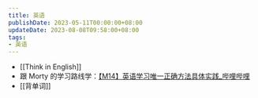 ```yaml
---
title: 英语
publishDate: 2023-05-11T00:00:00+08:00
updateDate: 2023-08-08T09:58:00+08:00
tags:
- 英语
---
```


- [[Think in English]]
- 跟 Morty 的学习路线学：[【M14】英语学习唯一正确方法具体实践_哔哩哔哩](https://www.bilibili.com/video/BV1PN411c7Bx/?share_source=copy_web)
- [[背单词]]
